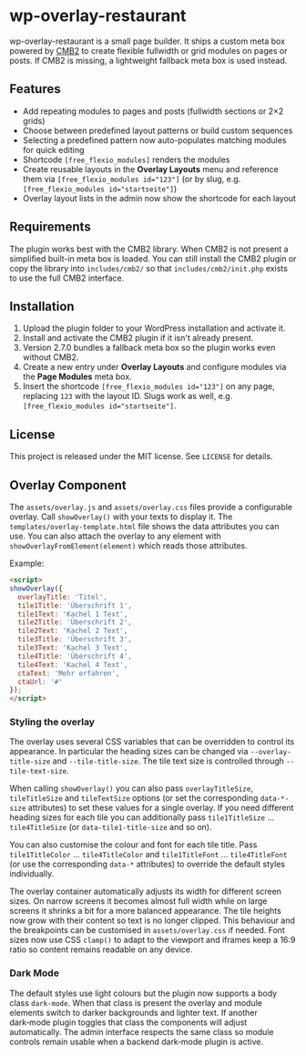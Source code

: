 # wp-overlay-restaurant

wp-overlay-restaurant is a small page builder. It ships a custom meta box powered by [CMB2](https://github.com/CMB2/CMB2) to create flexible fullwidth or grid modules on pages or posts. If CMB2 is missing, a lightweight fallback meta box is used instead.

## Features

- Add repeating modules to pages and posts (fullwidth sections or 2×2 grids)
- Choose between predefined layout patterns or build custom sequences
- Selecting a predefined pattern now auto-populates matching modules for quick editing
- Shortcode `[free_flexio_modules]` renders the modules
- Create reusable layouts in the **Overlay Layouts** menu and reference them via `[free_flexio_modules id="123"]` (or by slug, e.g. `[free_flexio_modules id="startseite"]`)
- Overlay layout lists in the admin now show the shortcode for each layout

## Requirements

The plugin works best with the CMB2 library. When CMB2 is not present a simplified built-in meta box is loaded. You can still install the CMB2 plugin or copy the library into `includes/cmb2/` so that `includes/cmb2/init.php` exists to use the full CMB2 interface.

## Installation

1. Upload the plugin folder to your WordPress installation and activate it.
2. Install and activate the CMB2 plugin if it isn't already present.
3. Version 2.7.0 bundles a fallback meta box so the plugin works even without CMB2.
4. Create a new entry under **Overlay Layouts** and configure modules via the **Page Modules** meta box.
5. Insert the shortcode `[free_flexio_modules id="123"]` on any page, replacing `123` with the layout ID. Slugs work as well, e.g. `[free_flexio_modules id="startseite"]`.


## License

This project is released under the MIT license. See `LICENSE` for details.

## Overlay Component

The `assets/overlay.js` and `assets/overlay.css` files provide a configurable overlay.
Call `showOverlay()` with your texts to display it. The `templates/overlay-template.html` file shows the data attributes you can use.
You can also attach the overlay to any element with `showOverlayFromElement(element)` which reads those attributes.

Example:
```html
<script>
showOverlay({
  overlayTitle: 'Titel',
  tile1Title: 'Überschrift 1',
  tile1Text: 'Kachel 1 Text',
  tile2Title: 'Überschrift 2',
  tile2Text: 'Kachel 2 Text',
  tile3Title: 'Überschrift 3',
  tile3Text: 'Kachel 3 Text',
  tile4Title: 'Überschrift 4',
  tile4Text: 'Kachel 4 Text',
  ctaText: 'Mehr erfahren',
  ctaUrl: '#'
});
</script>
```

### Styling the overlay

The overlay uses several CSS variables that can be overridden to control its
appearance. In particular the heading sizes can be changed via
`--overlay-title-size` and `--tile-title-size`. The tile text size is
controlled through `--tile-text-size`.

When calling `showOverlay()` you can also pass `overlayTitleSize`,
`tileTitleSize` and `tileTextSize` options (or set the corresponding
`data-*-size` attributes) to set these values for a single overlay. If you need
different heading sizes for each tile you can additionally pass
`tile1TitleSize` … `tile4TitleSize` (or `data-tile1-title-size` and so on).

You can also customise the colour and font for each tile title. Pass
`tile1TitleColor` … `tile4TitleColor` and `tile1TitleFont` …
`tile4TitleFont` (or use the corresponding `data-*` attributes) to override the
default styles individually.

The overlay container automatically adjusts its width for different
screen sizes. On narrow screens it becomes almost full width while on
large screens it shrinks a bit for a more balanced appearance. The tile
heights now grow with their content so text is no longer clipped. This
behaviour and the breakpoints can be customised in `assets/overlay.css`
if needed.
Font sizes now use CSS `clamp()` to adapt to the viewport and
iframes keep a 16:9 ratio so content remains readable on any device.

### Dark Mode

The default styles use light colours but the plugin now supports a body
class `dark-mode`. When that class is present the overlay and module
elements switch to darker backgrounds and lighter text. If another
dark‑mode plugin toggles that class the components will adjust
automatically. The admin interface respects the same class so module
controls remain usable when a backend dark‑mode plugin is active.

